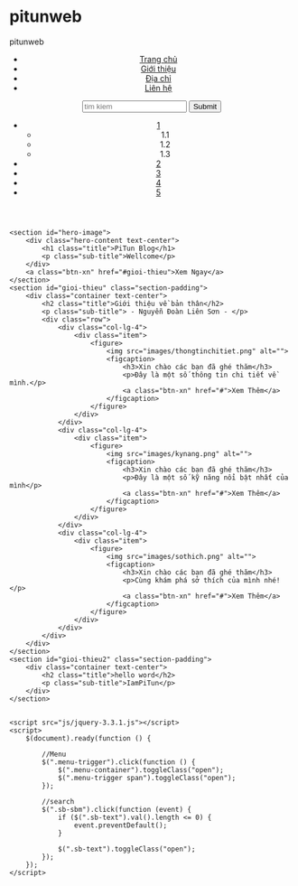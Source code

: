 # pitunweb
pitunweb
<!DOCTYPE html>
<html lang="en">

<head>
    <meta charset="UTF-8">
    <meta name="viewport" content="width=device-width, initial-scale=1.0">
    <meta http-equiv="X-UA-Compatible" content="ie=edge">
    <title>Wellcome my website</title>
    <link rel="stylesheet" href="css/style.css">
    <link rel="stylesheet" href="css/bootstrap.min.css">
</head>

<body>
    <header>
        <div class="container">
            <div class="row">
                <!-- Logo
                <a href="#" class="logo"><img src="images/pitun.png"></a> -->
                <!-- Menu -->
                <nav id="home-nav">
                    <ul class="main-menu">
                        <li><a href="#">Trang chủ</a></li>
                        <li><a href="#">Giới thiệu</a></li>
                        <li><a href="#">Địa chỉ</a></li>
                        <li><a href="#">Liên hệ</a></li>
                    </ul>
                    <div class="menu-trigger">
                        <span class="span-1"></span>
                        <span class="span-2"></span>
                        <span class="span-3"></span>
                    </div>
                </nav>
                <!-- search -->
                <div class="search-box">
                    <form>
                        <input class="sb-text" type="text" placeholder="tim kiem">
                        <input class="sb-sbm" type="submit">
                    </form>
                </div>
            </div>
            <div class="menu-container">
                <div class="container">
                    <ul id="menu" class="clearfix">
                        <li>
                            <a href="#">1</a>
                            <ul class="sub-menu">
                                <li><a href="#"></a>1.1</li>
                                <li><a href="#"></a>1.2</li>
                                <li><a href="#"></a>1.3</li>
                            </ul>
                        </li>
                        <li><a href="#">2</a></li>
                        <li><a href="#">3</a></li>
                        <li><a href="#">4</a></li>
                        <li><a href="#">5</a></li>
                    </ul>
                </div>
            </div>
        </div>
    </header>

    <section id="hero-image">
        <div class="hero-content text-center">
            <h1 class="title">PiTun Blog</h1>
            <p class="sub-title">Wellcome</p>
        </div>
        <a class="btn-xn" href="#gioi-thieu">Xem Ngay</a>
    </section>
    <section id="gioi-thieu" class="section-padding">
        <div class="container text-center">
            <h2 class="title">Giới thiệu về bản thân</h2>
            <p class="sub-title"> - Nguyễn Đoàn Liên Sơn - </p>
            <div class="row">
                <div class="col-lg-4">
                    <div class="item">
                        <figure>
                            <img src="images/thongtinchitiet.png" alt="">
                            <figcaption>
                                <h3>Xin chào các bạn đã ghé thăm</h3>
                                <p>Đây là một số thông tin chi tiết về mình.</p>
                                <a class="btn-xn" href="#">Xem Thêm</a>
                            </figcaption>
                        </figure>
                    </div>
                </div>
                <div class="col-lg-4">
                    <div class="item">
                        <figure>
                            <img src="images/kynang.png" alt="">
                            <figcaption>
                                <h3>Xin chào các bạn đã ghé thăm</h3>
                                <p>Đây là một số kỹ năng nổi bật nhất của mình</p>
                                <a class="btn-xn" href="#">Xem Thêm</a>
                            </figcaption>
                        </figure>
                    </div>
                </div>
                <div class="col-lg-4">
                    <div class="item">
                        <figure>
                            <img src="images/sothich.png" alt="">
                            <figcaption>
                                <h3>Xin chào các bạn đã ghé thăm</h3>
                                <p>Cùng khám phá sở thích của mình nhé!</p>
                                <a class="btn-xn" href="#">Xem Thêm</a>
                            </figcaption>
                        </figure>
                    </div>
                </div>
            </div>
        </div>
    </section>
    <section id="gioi-thieu2" class="section-padding">
        <div class="container text-center">
            <h2 class="title">hello word</h2>
            <p class="sub-title">IamPiTun</p>
        </div>
    </section>


    <script src="js/jquery-3.3.1.js"></script>
    <script>
        $(document).ready(function () {

            //Menu
            $(".menu-trigger").click(function () {
                $(".menu-container").toggleClass("open");
                $(".menu-trigger span").toggleClass("open");
            });

            //search
            $(".sb-sbm").click(function (event) {
                if ($(".sb-text").val().length <= 0) {
                    event.preventDefault();
                }

                $(".sb-text").toggleClass("open");
            });
        });
    </script>
</body>

</html>
